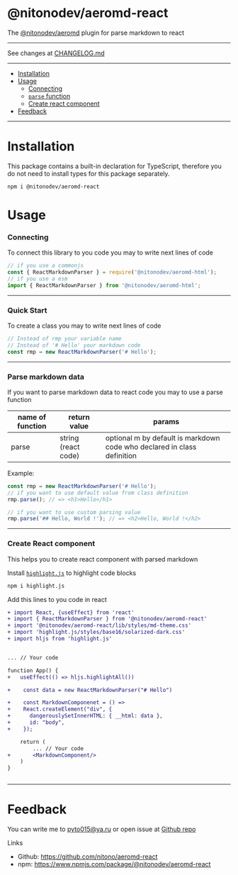 # @nitonodev/aeromd-react

The [@nitonodev/aeromd](https://www.npmjs.com/package/@nitonodev/aeromd) plugin for parse markdown to react

---

See changes at [CHANGELOG.md](./CHANGELOG.md)

---

-   [Installation](#installation)
-   [Usage](#usage)
    -   [Connecting](#connecting)
    -   [`parse` function](#parse-function)
    -   [Create react component](#react-component)
-   [Feedback](#feedback)

---

<h1 id="installation">Installation</h1>
This package contains a built-in declaration for TypeScript, therefore you do not need to install types for this package separately.

```bash
npm i @nitonodev/aeromd-react
```

<h1 id="usage">Usage</h1>
<h3 id="connecting">
    Connecting
</h3>
To connect this library to you code you may to write next lines of code

```ts
// if you use a commonjs
const { ReactMarkdownParser } = require('@nitonodev/aeromd-html');
// if you use a esm
import { ReactMarkdownParser } from '@nitonodev/aeromd-html';
```

---

<h3 id="quick">Quick Start</h3>

To create a class you may to write next lines of code

```ts
// Instead of rmp your variable name
// Instead of '# Hello' your markdown code
const rmp = new ReactMarkdownParser('# Hello');
```

---

<h3 id="parse-function">Parse markdown data</h3>
If you want to parse markdown data to react code you may to use a parse function

| name of function | return value        | params                                                                  |
| ---------------- | ------------------- | ----------------------------------------------------------------------- |
| parse            | string (react code) | optional m by default is markdown code who declared in class definition |

Example:

```ts
const rmp = new ReactMarkdownParser('# Hello');
// if you want to use default value from class definition
rmp.parse(); // => <h1>Hello</h1>

// if you want to use custom parsing value
rmp.parse('## Hello, World !'); // => <h2>Hello, World !</h2>
```

---

<h3 id="react-component">Create React component</h3>
This helps you to create react component with parsed markdown

Install [`highlight.js`](https://www.npmjs.com/package/highlight.js) to highlight code blocks

```bash
npm i highlight.js
```

Add this lines to you code in react

```diff
+ import React, {useEffect} from 'react'
+ import { ReactMarkdownParser } from '@nitonodev/aeromd-react'
+ import '@nitonodev/aeromd-react/lib/styles/md-theme.css'
+ import 'highlight.js/styles/base16/solarized-dark.css'
+ import hljs from 'highlight.js'


... // Your code

function App() {
+   useEffect(() => hljs.highlightAll())

+    const data = new ReactMarkdownParser("# Hello")

+    const MarkdownComponenet = () =>
+    React.createElement("div", {
+      dangerouslySetInnerHTML: { __html: data },
+      id: "body",
+    });

    return (
        ... // Your code
+       <MarkdownComponent/>
    )
}



```

---

<h1 id='feedback'>
Feedback
</h1>

You can write me to pyto015@ya.ru or open issue at [Github repo](https://github.com/nitono/aeromd-react)

Links

-   Github: https://github.com/nitono/aeromd-react
-   npm: https://www.npmjs.com/package/@nitonodev/aeromd-react
